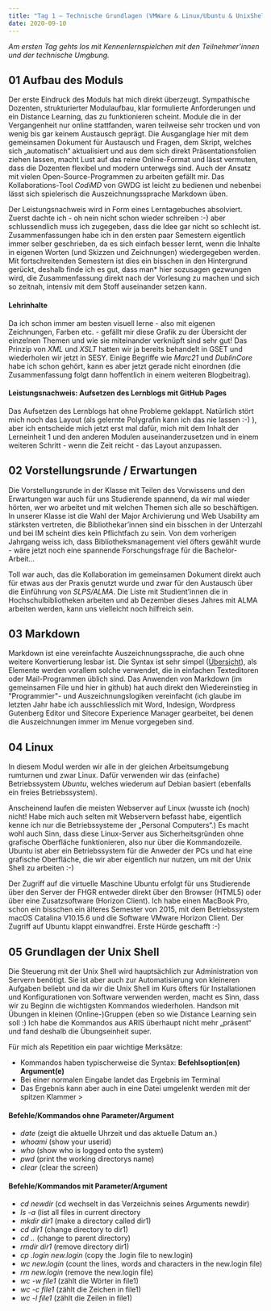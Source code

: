 ```yaml
---
title: "Tag 1 – Technische Grundlagen (VMWare & Linux/Ubuntu & UnixShell)"
date: 2020-09-10
---
```


*Am ersten Tag gehts los mit Kennenlernspielchen mit den Teilnehmer’innen und der technische Umgbung.*

## 01 Aufbau des Moduls
Der erste Eindruck des Moduls hat mich direkt überzeugt. Sympathische Dozenten, strukturierter Modulaufbau, klar formulierte Anforderungen und ein Distance Learning, das zu funktionieren scheint. Module die in der Vergangenheit nur online stattfanden, waren teilweise sehr trocken und von wenig bis gar keinem Austausch geprägt. Die Ausganglage hier mit dem gemeinsamen Dokument für Austausch und Fragen, dem Skript, welches sich „automatisch“ aktualisiert und aus dem sich direkt Präsentationsfolien ziehen lassen, macht Lust auf das reine Online-Format und lässt vermuten, dass die Dozenten flexibel und modern unterwegs sind. Auch der Ansatz mit vielen Open-Source-Programmen zu arbeiten gefällt mir.  Das Kollaborations-Tool *CodiMD* von GWDG ist leicht zu bedienen und nebenbei lässt sich spielerisch die Auszeichnungssprache Markdown üben.

Der Leistungsnachweis wird in Form eines Lerntagebuches absolviert. Zuerst dachte ich - oh nein nicht schon wieder schreiben :-) aber schlussendlich muss ich zugegeben, dass die Idee gar nicht so schlecht ist. Zusammenfassungen habe ich in den ersten paar Semestern eigentlich immer selber geschrieben, da es sich einfach besser lernt, wenn die Inhalte in eigenen Worten (und Skizzen und Zeichnungen) wiedergegeben werden. Mit fortschreitenden Semestern ist dies ein bisschen in den Hintergrund gerückt, deshalb finde ich es gut, dass man* hier sozusagen gezwungen wird, die Zusammenfassung direkt nach der Vorlesung zu machen und sich so zeitnah, intensiv mit dem Stoff auseinander setzen kann.

#### Lehrinhalte
Da ich schon immer am besten visuell lerne - also mit eigenen Zeichnungen, Farben etc. - gefällt mir diese Grafik zu der Übersicht der einzelnen Themen und wie sie miteinander verknüpft sind sehr gut!
Das Prinzip von *XML* und *XSLT* hatten wir ja bereits behandelt in GSET und wiederholen wir jetzt in SESY. Einige Begriffe wie *Marc21* und *DublinCore* habe ich schon gehört, kann es aber jetzt gerade nicht einordnen (die Zusammenfassung folgt dann hoffentlich in einem weiteren Blogbeitrag).

#### Leistungsnachweis: Aufsetzen des Lernblogs mit GitHub Pages
Das Aufsetzen des Lernblogs hat ohne Probleme geklappt. Natürlich stört mich noch das Layout (als gelernte Polygrafin kann ich das nie lassen :-) ), aber ich entscheide mich jetzt erst mal dafür, mich mit dem Inhalt der Lerneinheit 1 und den anderen Modulen auseinanderzusetzen und in einem weiteren Schritt - wenn die Zeit reicht - das Layout anzupassen. 


## 02 Vorstellungsrunde / Erwartungen
Die Vorstellungsrunde in der Klasse mit Teilen des Vorwissens und den Erwartungen war auch für uns Studierende spannend, da wir mal wieder hörten, wer wo arbeitet und mit welchen Themen sich alle so beschäftigen. In unserer Klasse ist die Wahl der Major Archivierung und Web Usability am stärksten vertreten, die Bibliothekar’innen sind ein bisschen in der Unterzahl und bei IM scheint dies kein Pflichtfach zu sein. Von dem vorherigen Jahrgang weiss ich, dass Bibliotheksmanagement viel öfters gewählt wurde - wäre jetzt noch eine spannende Forschungsfrage für die Bachelor-Arbeit…

Toll war auch, das die Kollaboration im gemeinsamen Dokument direkt auch für etwas aus der Praxis genutzt wurde und zwar für den Austausch über die Einführung von *SLPS/ALMA*. Die Liste mit Studient’innen die in Hochschulbibliotheken arbeiten und ab Dezember dieses Jahres mit ALMA arbeiten werden, kann uns vielleicht noch hilfreich sein.


## 03 Markdown
Markdown ist eine vereinfachte Auszeichnungssprache, die auch ohne weitere Konvertierung lesbar ist. Die Syntax ist sehr simpel ([Übersicht](https://markdown.de/#block "Markdown Syntax")), als Elemente werden vorallem solche verwendet, die in einfachen Texteditoren oder Mail-Programmen üblich sind. Das Anwenden von Markdown (im gemeinsamen File und hier in github) hat auch direkt den Wiedereinstieg in "Programmier"- und Auszeichnungslogiken vereinfacht (ich glaube im letzten Jahr habe ich ausschliesslich mit Word, Indesign, Wordpress Gutenberg Editor und Sitecore Experience Manager gearbeitet, bei denen die Auszeichnungen immer im Menue vorgegeben sind.


## 04 Linux
In diesem Modul werden wir alle in der gleichen Arbeitsumgebung rumturnen und zwar Linux. Dafür verwenden wir das (einfache) Betriebssystem *Ubuntu*, welches wiederum auf Debian basiert (ebenfalls ein freies Betriebssystem).

Anscheinend laufen die meisten Webserver auf Linux (wusste ich (noch) nicht! Habe mich auch selten mit Webservern befasst habe, eigentlich kenne ich nur die Betriebssysteme der „Personal Computers“.) Es macht wohl auch Sinn, dass diese Linux-Server aus Sicherheitsgründen ohne grafische Oberfläche funktionieren, also nur über die Kommandozeile. Ubuntu ist aber ein Betriebssystem für die Anweder der PCs und hat eine grafische Oberfläche, die wir aber eigentlich nur nutzen, um mit der Unix Shell zu arbeiten :-)

Der Zugriff auf die virtuelle Maschine Ubuntu erfolgt für uns Studierende über den Server der FHGR entweder direkt über den Browser (HTML5) oder über eine Zusatzsoftware (Horizon Client). Ich habe einen MacBook Pro, schon ein bisschen ein älteres Semester von 2015, mit dem Betriebssystem macOS Catalina V10.15.6 und die Software VMware Horizon Client. Der Zugriff auf Ubuntu klappt einwandfrei. Erste Hürde geschafft :-)


## 05 Grundlagen der Unix Shell
Die Steuerung mit der Unix Shell wird hauptsächlich zur Administration von Servern benötigt. Sie ist aber auch zur Automatisierung von kleineren Aufgaben beliebt und da wir die Unix Shell im Kurs öfters für Installationen und  Konfigurationen von Software verwenden werden, macht es Sinn, dass wir zu Beginn die wichtigsten Kommandos wiederholen. Handson mit Übungen in kleinen (Online-)Gruppen (eben so wie Distance Learning sein soll :) Ich habe die Kommandos aus ARIS überhaupt nicht mehr „präsent“ und fand deshalb die Übungseinheit super.

Für mich als Repetition ein paar wichtige Merksätze: 
* Kommandos haben typischerweise die Syntax: **Befehlsoption(en) Argument(e)** 
* Bei einer normalen Eingabe landet das Ergebnis im Terminal
* Das Ergebnis kann aber auch in eine Datei umgelenkt werden mit der spitzen Klammer >

#### Befehle/Kommandos ohne Parameter/Argument
* *date* (zeigt die aktuelle Uhrzeit und das aktuelle Datum an.)
* *whoami* 		(show your userid)
* *who* 		(show who is logged onto the system)
* *pwd* 		(print the working directorys name)
* *clear* 		(clear the screen)

#### Befehle/Kommandos mit Parameter/Argument
* *cd newdir* (cd wechselt in das Verzeichnis seines Arguments newdir)
* *ls -a* 		(list all files in current directory
* *mkdir dir1* 	(make a directory called dir1)
* *cd dir1*		 (change directory to dir1)
* *cd ..* 		(change to parent directory)
* *rmdir dir1* 	(remove directory dir1)
* *cp .login new.login*    (copy the .login file to new.login)
* *wc new.login* 	(count the lines, words and characters in the new.login file)
* *rm new.login*	 (remove the new.login file)
* *wc -w file1* (zählt die Wörter in file1)
* *wc -c file1* (zählt die Zeichen in file1)
* *wc -l file1* (zählt die Zeilen in file1)



















